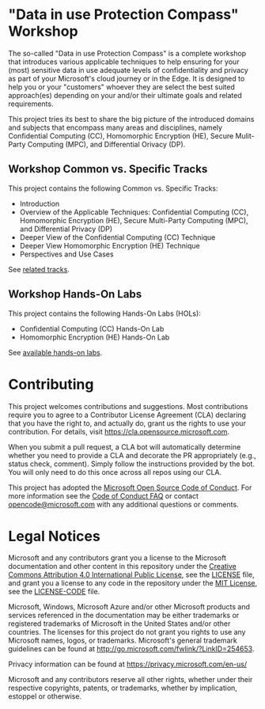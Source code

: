 # "Data in use Protection Compass" Workshop

The so-called "Data in use Protection Compass" is a complete workshop that introduces various applicable techniques to help ensuring for your (most) sensitive data in use adequate levels of confidentiality and privacy as part of your Microsoft's cloud journey or in the Edge. It is designed to help you or your "customers" whoever they are select the best suited approach(es) depending on your and/or their ultimate goals and related requirements.

This project tries its best to share the big picture of the introduced domains and subjects that encompass many areas and disciplines, namely Confidential Computing (CC), Homomorphic Encryption (HE), Secure Mulit-Party Computing (MPC), and Differential Orivacy (DP).

## Workshop Common vs. Specific Tracks

This project contains the following Common vs. Specific Tracks:
* Introduction
* Overview of the Applicable Techniques: Confidential Computing (CC), Homomorphic Encryption (HE), Secure Multi-Party Computing (MPC), and Differential Privacy (DP)
* Deeper View of the Confidential Computing (CC) Technique
* Deeper View Homomorphic Encryption (HE) Technique
* Perspectives and Use Cases

See [related tracks](https://github.com/microsoft/data-in-use-protection-compass/tree/master/decks).

## Workshop Hands-On Labs

This project contains the following Hands-On Labs (HOLs):
* Confidential Computing (CC) Hands-On Lab
* Homomorphic Encryption (HE) Hands-On Lab

See [available hands-on labs](https://github.com/microsoft/data-in-use-protection-compass/tree/master/hands-on-labs).

# Contributing

This project welcomes contributions and suggestions.  Most contributions require you to agree to a
Contributor License Agreement (CLA) declaring that you have the right to, and actually do, grant us
the rights to use your contribution. For details, visit https://cla.opensource.microsoft.com.

When you submit a pull request, a CLA bot will automatically determine whether you need to provide
a CLA and decorate the PR appropriately (e.g., status check, comment). Simply follow the instructions
provided by the bot. You will only need to do this once across all repos using our CLA.

This project has adopted the [Microsoft Open Source Code of Conduct](https://opensource.microsoft.com/codeofconduct/).
For more information see the [Code of Conduct FAQ](https://opensource.microsoft.com/codeofconduct/faq/) or
contact [opencode@microsoft.com](mailto:opencode@microsoft.com) with any additional questions or comments.

# Legal Notices

Microsoft and any contributors grant you a license to the Microsoft documentation and other content
in this repository under the [Creative Commons Attribution 4.0 International Public License](https://creativecommons.org/licenses/by/4.0/legalcode),
see the [LICENSE](LICENSE) file, and grant you a license to any code in the repository under the [MIT License](https://opensource.org/licenses/MIT), see the
[LICENSE-CODE](LICENSE-CODE) file.

Microsoft, Windows, Microsoft Azure and/or other Microsoft products and services referenced in the documentation
may be either trademarks or registered trademarks of Microsoft in the United States and/or other countries.
The licenses for this project do not grant you rights to use any Microsoft names, logos, or trademarks.
Microsoft's general trademark guidelines can be found at http://go.microsoft.com/fwlink/?LinkID=254653.

Privacy information can be found at https://privacy.microsoft.com/en-us/

Microsoft and any contributors reserve all other rights, whether under their respective copyrights, patents,
or trademarks, whether by implication, estoppel or otherwise.
